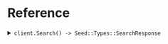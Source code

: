 # Reference
<details><summary><code>client.Search() -> Seed::Types::SearchResponse</code></summary>
<dl>
<dd>

#### 🔌 Usage

<dl>
<dd>

<dl>
<dd>

```ruby
client.search({
  limit:1,
  id:'id',
  date:'date',
  deadline:'2024-01-15T09:30:00Z',
  bytes:'bytes',
  user:{
    name:'name',
    tags:['tags', 'tags']
  },
  optionalDeadline:'2024-01-15T09:30:00Z',
  keyValue:{
    keyValue:'keyValue'
  },
  optionalString:'optionalString',
  nestedUser:{
    name:'name',
    user:{
      name:'name',
      tags:['tags', 'tags']
    }
  },
  optionalUser:{
    name:'name',
    tags:['tags', 'tags']
  },
  neighbor:{
    name:'name',
    tags:['tags', 'tags']
  }
});
```
</dd>
</dl>
</dd>
</dl>

#### ⚙️ Parameters

<dl>
<dd>

<dl>
<dd>

**limit:** `Integer` 
    
</dd>
</dl>

<dl>
<dd>

**id:** `String` 
    
</dd>
</dl>

<dl>
<dd>

**date:** `String` 
    
</dd>
</dl>

<dl>
<dd>

**deadline:** `String` 
    
</dd>
</dl>

<dl>
<dd>

**bytes:** `String` 
    
</dd>
</dl>

<dl>
<dd>

**user:** `Seed::Types::User` 
    
</dd>
</dl>

<dl>
<dd>

**userList:** `Seed::Types::User` 
    
</dd>
</dl>

<dl>
<dd>

**optionalDeadline:** `String` 
    
</dd>
</dl>

<dl>
<dd>

**keyValue:** `Internal::Types::Hash[String, String]` 
    
</dd>
</dl>

<dl>
<dd>

**optionalString:** `String` 
    
</dd>
</dl>

<dl>
<dd>

**nestedUser:** `Seed::Types::NestedUser` 
    
</dd>
</dl>

<dl>
<dd>

**optionalUser:** `Seed::Types::User` 
    
</dd>
</dl>

<dl>
<dd>

**excludeUser:** `Seed::Types::User` 
    
</dd>
</dl>

<dl>
<dd>

**filter:** `String` 
    
</dd>
</dl>

<dl>
<dd>

**neighbor:** `Seed::Types::User` 
    
</dd>
</dl>

<dl>
<dd>

**neighborRequired:** `Seed::Types::SearchRequestNeighborRequired` 
    
</dd>
</dl>
</dd>
</dl>


</dd>
</dl>
</details>
